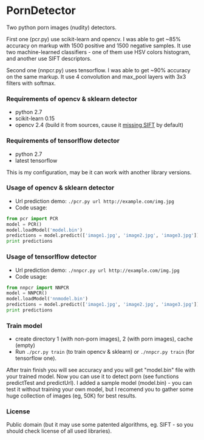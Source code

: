 # PornDetector
Two python porn images (nudity) detectors.

First one (pcr.py) use scikit-learn and opencv. I was able to get ~85% accuracy on markup with 1500 positive and 1500 negative samples. It use two machine-learned classifiers - one of them use HSV colors histogram, and another use SIFT descriptors.

Second one (nnpcr.py) uses tensorflow. I was able to get ~90% accuracy on the same markup. It use 4 convolution and max_pool layers with 3x3 filters with softmax.

### Requirements of opencv & sklearn detector
- python 2.7
- scikit-learn 0.15
- opencv 2.4 (build it from sources, cause it [missing SIFT](http://stackoverflow.com/questions/18561910/opencv-python-cant-use-surf-sift) by default)

### Requirements of tensorlflow detector
- python 2.7
- latest tensorflow

This is my configuration, may be it can work with another library versions.

### Usage of opencv & sklearn detector
- Url prediction demo: `./pcr.py url http://example.com/img.jpg`
- Code usage:
```python
from pcr import PCR
model = PCR()
model.loadModel('model.bin')
predictions = model.predict(['image1.jpg', 'image2.jpg', 'image3.jpg'])
print predictions
```

### Usage of tensorlflow detector
- Url prediction demo: `./nnpcr.py url http://example.com/img.jpg`
- Code usage:
```python
from nnpcr import NNPCR
model = NNPCR()
model.loadModel('nnmodel.bin')
predictions = model.predict(['image1.jpg', 'image2.jpg', 'image3.jpg'])
print predictions
```

### Train model
- create directory 1 (with non-porn images), 2 (with porn images), cache (empty)
- Run `./pcr.py train` (to train opencv & sklearn) or `./nnpcr.py train` (for tensorflow one).

After train finish you will see accuracy and you will get "model.bin" file with your trained model. Now you can use it to detect porn (see functions predictTest and predictUrl). I added a sample model (model.bin) - you can test it without training your own model, but I recomend you to gather some huge collection of images (eg, 50K) for best results.

### License
Public domain (but it may use some patented algorithms, eg. SIFT - so you should check license of all used libraries).
